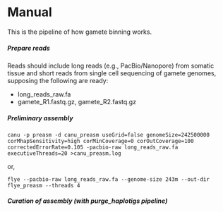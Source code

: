 Manual
=
This is the pipeline of how gamete binning works.

##### Prepare reads

Reads should include long reads (e.g., PacBio/Nanopore) from somatic tissue and short reads from
single cell sequencing of gamete genomes, supposing the following are ready:

* long_reads_raw.fa
* gamete_R1.fastq.gz, gamete_R2.fastq.gz


##### Preliminary assembly

    canu -p preasm -d canu_preasm useGrid=false genomeSize=242500000 corMhapSensitivity=high corMinCoverage=0 corOutCoverage=100 correctedErrorRate=0.105 -pacbio-raw long_reads_raw.fa executiveThreads=20 >canu_preasm.log

or,

    flye --pacbio-raw long_reads_raw.fa --genome-size 243m --out-dir flye_preasm --threads 4

##### Curation of assembly (with purge_haplotigs pipeline)
